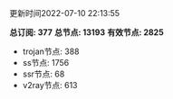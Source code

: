 更新时间2022-07-10 22:13:55

**总订阅: 377**
**总节点: 13193**
**有效节点: 2825**
- trojan节点: 388
- ss节点: 1756
- ssr节点: 68
- v2ray节点: 613

